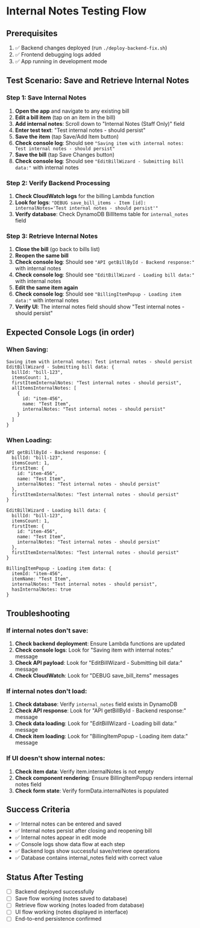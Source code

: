 # Internal Notes Testing Flow

## Prerequisites
1. ✅ Backend changes deployed (run `./deploy-backend-fix.sh`)
2. ✅ Frontend debugging logs added
3. ✅ App running in development mode

## Test Scenario: Save and Retrieve Internal Notes

### Step 1: Save Internal Notes
1. **Open the app** and navigate to any existing bill
2. **Edit a bill item** (tap on an item in the bill)
3. **Add internal notes**: Scroll down to "Internal Notes (Staff Only)" field
4. **Enter test text**: "Test internal notes - should persist"
5. **Save the item** (tap Save/Add Item button)
6. **Check console log**: Should see `"Saving item with internal notes: Test internal notes - should persist"`
7. **Save the bill** (tap Save Changes button)
8. **Check console log**: Should see `"EditBillWizard - Submitting bill data:"` with internal notes

### Step 2: Verify Backend Processing
1. **Check CloudWatch logs** for the billing Lambda function
2. **Look for logs**: `"DEBUG save_bill_items - Item [id]: internalNotes='Test internal notes - should persist'"`
3. **Verify database**: Check DynamoDB BillItems table for `internal_notes` field

### Step 3: Retrieve Internal Notes
1. **Close the bill** (go back to bills list)
2. **Reopen the same bill**
3. **Check console log**: Should see `"API getBillById - Backend response:"` with internal notes
4. **Check console log**: Should see `"EditBillWizard - Loading bill data:"` with internal notes
5. **Edit the same item again**
6. **Check console log**: Should see `"BillingItemPopup - Loading item data:"` with internal notes
7. **Verify UI**: The internal notes field should show "Test internal notes - should persist"

## Expected Console Logs (in order)

### When Saving:
```
Saving item with internal notes: Test internal notes - should persist
EditBillWizard - Submitting bill data: {
  billId: "bill-123",
  itemsCount: 1,
  firstItemInternalNotes: "Test internal notes - should persist",
  allItemsInternalNotes: [
    {
      id: "item-456",
      name: "Test Item",
      internalNotes: "Test internal notes - should persist"
    }
  ]
}
```

### When Loading:
```
API getBillById - Backend response: {
  billId: "bill-123",
  itemsCount: 1,
  firstItem: {
    id: "item-456",
    name: "Test Item",
    internalNotes: "Test internal notes - should persist"
  },
  firstItemInternalNotes: "Test internal notes - should persist"
}

EditBillWizard - Loading bill data: {
  billId: "bill-123",
  itemsCount: 1,
  firstItem: {
    id: "item-456",
    name: "Test Item",
    internalNotes: "Test internal notes - should persist"
  },
  firstItemInternalNotes: "Test internal notes - should persist"
}

BillingItemPopup - Loading item data: {
  itemId: "item-456",
  itemName: "Test Item",
  internalNotes: "Test internal notes - should persist",
  hasInternalNotes: true
}
```

## Troubleshooting

### If internal notes don't save:
1. **Check backend deployment**: Ensure Lambda functions are updated
2. **Check console logs**: Look for "Saving item with internal notes:" message
3. **Check API payload**: Look for "EditBillWizard - Submitting bill data:" message
4. **Check CloudWatch**: Look for "DEBUG save_bill_items" messages

### If internal notes don't load:
1. **Check database**: Verify `internal_notes` field exists in DynamoDB
2. **Check API response**: Look for "API getBillById - Backend response:" message
3. **Check data loading**: Look for "EditBillWizard - Loading bill data:" message
4. **Check item loading**: Look for "BillingItemPopup - Loading item data:" message

### If UI doesn't show internal notes:
1. **Check item data**: Verify item.internalNotes is not empty
2. **Check component rendering**: Ensure BillingItemPopup renders internal notes field
3. **Check form state**: Verify formData.internalNotes is populated

## Success Criteria
- ✅ Internal notes can be entered and saved
- ✅ Internal notes persist after closing and reopening bill
- ✅ Internal notes appear in edit mode
- ✅ Console logs show data flow at each step
- ✅ Backend logs show successful save/retrieve operations
- ✅ Database contains internal_notes field with correct value

## Status After Testing
- [ ] Backend deployed successfully
- [ ] Save flow working (notes saved to database)
- [ ] Retrieve flow working (notes loaded from database)
- [ ] UI flow working (notes displayed in interface)
- [ ] End-to-end persistence confirmed